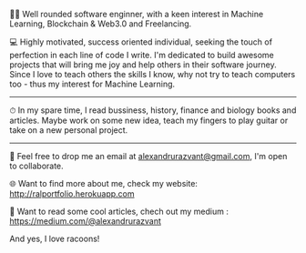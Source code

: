 🧑‍💻 Well rounded software enginner, with a keen interest in Machine Learning, Blockchain & Web3.0 and Freelancing.

💻 Highly motivated, success oriented individual, seeking the touch of perfection in each line of code I write.
   I'm dedicated to build awesome projects that will bring me joy and help others in their software journey.
   Since I love to teach others the skills I know, why not try to teach computers too - thus my interest for Machine Learning.

---------------------------------------------------------------------------------------------
⏱ In my spare time, I read bussiness, history, finance and biology books and articles.
Maybe work on some new idea, teach my fingers to play guitar or take on a new personal project.


---------------------------------------------------------------------------------------------
💬 Feel free to drop me an email at alexandrurazvant@gmail.com, I'm open to collaborate.

🌐 Want to find more about me, check my website: http://ralportfolio.herokuapp.com

📓 Want to read some cool articles, chech out my medium : https://medium.com/@alexandrurazvant

And yes, I love racoons!
